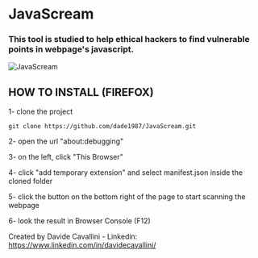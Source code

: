 # JavaScream

### This tool is studied to help ethical hackers to find vulnerable points in webpage's javascript.

![JavaScream](https://github.com/dade1987/jsBugHuntingHelper/blob/main/images/JavaScream01.jpeg?raw=true)

## HOW TO INSTALL (FIREFOX)

1- clone the project
```
git clone https://github.com/dade1987/JavaScream.git
```

2- open the url "about:debugging"

3- on the left, click "This Browser"

4- click "add temporary extension" and select manifest.json inside the cloned folder

5- click the button on the bottom right of the page to start scanning the webpage

6- look the result in Browser Console (F12)

Created by Davide Cavallini - Linkedin: https://www.linkedin.com/in/davidecavallini/
